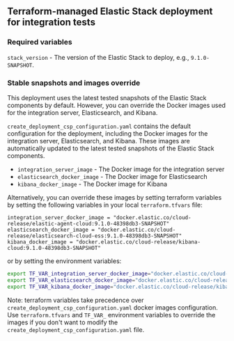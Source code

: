 ## Terraform-managed Elastic Stack deployment for integration tests

### Required variables
`stack_version` - The version of the Elastic Stack to deploy, e.g., `9.1.0-SNAPSHOT`.

### Stable snapshots and images override
This deployment uses the latest tested snapshots of the Elastic Stack components by default. However, you can override the Docker images used for the integration server, Elasticsearch, and Kibana.

`create_deployment_csp_configuration.yaml` contains the default configuration for the deployment, including the Docker images for the integration server, Elasticsearch, and Kibana. These images are automatically updated to the latest tested snapshots of the Elastic Stack components.
* `integration_server_image` - The Docker image for the integration server
* `elasticsearch_docker_image` - The Docker image for Elasticsearch
* `kibana_docker_image` - The Docker image for Kibana

Alternatively, you can override these images by setting terraform variables by setting the following variables in your local `terraform.tfvars` file:
```hcl
integration_server_docker_image = "docker.elastic.co/cloud-release/elastic-agent-cloud:9.1.0-48398db3-SNAPSHOT"
elasticsearch_docker_image = "docker.elastic.co/cloud-release/elasticsearch-cloud-ess:9.1.0-48398db3-SNAPSHOT"
kibana_docker_image = "docker.elastic.co/cloud-release/kibana-cloud:9.1.0-48398db3-SNAPSHOT"
```

or by setting the environment variables:
```bash
export TF_VAR_integration_server_docker_image="docker.elastic.co/cloud-release/elastic-agent-cloud:9.1.0-48398db3-SNAPSHOT"
export TF_VAR_elasticsearch_docker_image="docker.elastic.co/cloud-release/elasticsearch-cloud-ess:9.1.0-48398db3-SNAPSHOT"
export TF_VAR_kibana_docker_image="docker.elastic.co/cloud-release/kibana-cloud:9.1.0-48398db3-SNAPSHOT"
```

Note: terraform variables take precedence over `create_deployment_csp_configuration.yaml` docker images configuration. Use `terraform.tfvars` and `TF_VAR_` environment variables to override the images if you don't want to modify the `create_deployment_csp_configuration.yaml` file.
